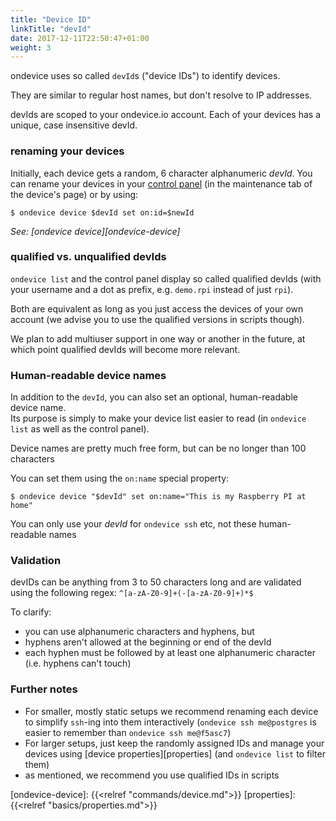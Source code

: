 ```yaml
---
title: "Device ID"
linkTitle: "devId"
date: 2017-12-11T22:50:47+01:00
weight: 3
---
```


ondevice uses so called `devId`s ("device IDs") to identify devices.

They are similar to regular host names, but don't resolve to IP addresses.

devIds are scoped to your ondevice.io account. Each of your devices has a unique,
case insensitive devId.


### renaming your devices

Initially, each device gets a random, 6 character alphanumeric *devId*.
You can rename your devices in your [control panel](https://my.ondevice.io/me/)
(in the maintenance tab of the device's page)
or by using:

    $ ondevice device $devId set on:id=$newId

*See: [ondevice device][ondevice-device]*

### qualified vs. unqualified devIds

`ondevice list` and the control panel display so called qualified devIds
(with your username and a dot as prefix, e.g. `demo.rpi` instead of just `rpi`).

Both are equivalent as long as you just access the devices of your own account
(we advise you to use the qualified versions in scripts though).

We plan to add multiuser support in one way or another in the future, at
which point qualified devIds will become more relevant.

### Human-readable device names

In addition to the `devId`, you can also set an optional, human-readable device
name.  
Its purpose is simply to make your device list easier to read
(in `ondevice list` as well as the control panel).

Device names are pretty much free form, but can be no longer than 100 characters

You can set them using the `on:name` special property:

    $ ondevice device "$devId" set on:name="This is my Raspberry PI at home"

You can only use your <em>devId</em> for `ondevice ssh` etc, not these human-readable names

### Validation

devIDs can be anything from 3 to 50 characters long and are validated using the
following regex: `^[a-zA-Z0-9]+(-[a-zA-Z0-9]+)*$`

To clarify:

- you can use alphanumeric characters and hyphens, but
- hyphens aren't allowed at the beginning or end of the devId
- each hyphen must be followed by at least one alphanumeric character (i.e. hyphens
  can't touch)

### Further notes

- For smaller, mostly static setups we recommend renaming each device to simplify
  `ssh`-ing into them interactively (`ondevice ssh me@postgres` is easier to
  remember than `ondevice ssh me@f5asc7`)
- For larger setups, just keep the randomly assigned IDs and manage your devices
  using [device properties][properties] (and
  `ondevice list` to filter them)
- as mentioned, we recommend you use qualified IDs in scripts

[ondevice-device]: {{<relref "commands/device.md">}}
[properties]: {{<relref "basics/properties.md">}}
